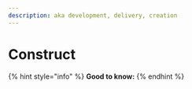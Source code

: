 ```yaml
---
description: aka development, delivery, creation
---
```


# Construct

{% hint style="info" %}
**Good to know:**&#x20;
{% endhint %}
